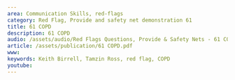 ```yaml
---
area: Communication Skills, red-flags
category: Red Flag, Provide and safety net demonstration 61
title: 61 COPD
description: 61 COPD
audio: /assets/audio/Red Flags Questions, Provide & Safety Nets - 61 COPD - MQ.mp3
article: /assets/publication/61 COPD.pdf
www: 
keywords: Keith Birrell, Tamzin Ross, red flag, COPD
youtube: 
--- 
```

